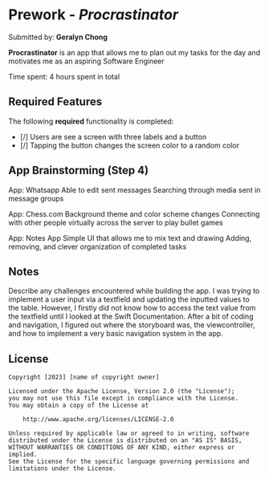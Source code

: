 # Prework - *Procrastinator*

Submitted by: **Geralyn Chong**

**Procrastinator** is an app that allows me to plan out my tasks for the day and motivates me as an aspiring Software Engineer

Time spent: 4 hours spent in total

## Required Features

The following **required** functionality is completed:

- [/] Users are see a screen with three labels and a button
- [/] Tapping the button changes the screen color to a random color

## App Brainstorming (Step 4)
App: Whatsapp
Able to edit sent messages
Searching through media sent in message groups

App: Chess.com
Background theme and color scheme changes 
Connecting with other people virtually across the server to play bullet games

App: Notes App
Simple UI that allows me to mix text and drawing
Adding, removing, and clever organization of completed tasks

## Notes

Describe any challenges encountered while building the app.
  I was trying to implement a user input via a textfield and updating the inputted values to the table. 
  However, I firstly did not know how to access the text value from the textfield until I looked at the 
  Swift Documentation. After a bit of coding and navigation, I figured out where the storyboard was, the 
  viewcontroller, and how to implement a very basic navigation system in the app. 

## License

    Copyright [2023] [name of copyright owner]

    Licensed under the Apache License, Version 2.0 (the "License");
    you may not use this file except in compliance with the License.
    You may obtain a copy of the License at

        http://www.apache.org/licenses/LICENSE-2.0

    Unless required by applicable law or agreed to in writing, software
    distributed under the License is distributed on an "AS IS" BASIS,
    WITHOUT WARRANTIES OR CONDITIONS OF ANY KIND, either express or implied.
    See the License for the specific language governing permissions and
    limitations under the License.
